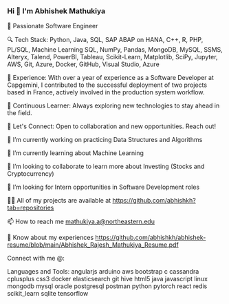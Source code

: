 ### Hi 👋 I'm Abhishek Mathukiya



🚀 Passionate Software Engineer

🔍 Tech Stack: Python, Java, SQL, SAP ABAP on HANA, C++, R, PHP, PL/SQL, Machine Learning SQL, NumPy, Pandas, MongoDB, MySQL, SSMS, Alteryx, Talend, PowerBI, Tableau, Scikit-Learn, Matplotlib, SciPy, Jupyter, AWS, Git, Azure, Docker, GitHub, Visual Studio, Azure

💼 Experience: With over a year of experience as a Software Developer at Capgemini, I contributed to the successful deployment of two projects based in France, actively involved in the production system workflow.

🌱 Continuous Learner: Always exploring new technologies to stay ahead in the field.

🤝 Let's Connect: Open to collaboration and new opportunities. Reach out!

🔭 I’m currently working on practicing Data Structures and Algorithms

🌱 I’m currently learning about Machine Learning

👯 I’m looking to collaborate to learn more about Investing (Stocks and Cryptocurrency)

🤝 I’m looking for Intern opportunities in Software Development roles

👨‍💻 All of my projects are available at https://github.com/abhishkh?tab=repositories

📫 How to reach me mathukiya.a@northeastern.edu

📄 Know about my experiences https://github.com/abhishkh/abhishek-resume/blob/main/Abhishek_Rajesh_Mathukiya_Resume.pdf


Connect with me @:


Languages and Tools:
angularjs arduino aws bootstrap c cassandra cplusplus css3 docker elasticsearch git hive html5 java javascript linux mongodb mysql oracle postgresql postman python pytorch react redis scikit_learn sqlite tensorflow
<!--
**abhishkh/abhishkh** is a ✨ _special_ ✨ repository because its `README.md` (this file) appears on your GitHub profile.

Here are some ideas to get you started:

- 🔭 I’m currently working on ...
- 🌱 I’m currently learning ...
- 👯 I’m looking to collaborate on ...
- 🤔 I’m looking for help with ...
- 💬 Ask me about ...
- 📫 How to reach me: ...
- 😄 Pronouns: ...
- ⚡ Fun fact: ...
-->


